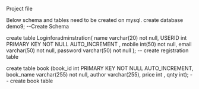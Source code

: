 Project file

Below schema and tables need to be created on mysql.
create database demo9; --Create Schema 

create table Loginforadminstration(
name varchar(20) not null,
USERID int PRIMARY KEY NOT NULL AUTO_INCREMENT ,
mobile int(50) not null,
email varchar(50) not null,
password varchar(50) not null
); -- create registration table

create table book (book_id int PRIMARY KEY NOT NULL AUTO_INCREMENT, book_name varchar(255) not null,
  author varchar(255), price int , qnty int); -- create book table 
  
  #
  
 
